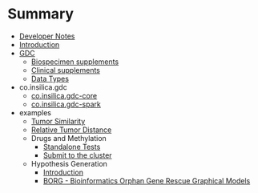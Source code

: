 # Summary

* [Developer Notes](README.md)
* [Introduction](introduction.md)
* [GDC](1_gdc/0_gdc.md)
  * [Biospecimen supplements](1_gdc/1_biospecimen_supplements.md)
  * [Clinical supplements](1_gdc/clinical_supplements.md)
  * [Data Types](1_gdc/data_types.md)
* co.insilica.gdc  
   * [co.insilica.gdc-core](1_gdc/2_a_client.md)
   * [co.insilica.gdc-spark](1_gdc/3_gdc-spark.md)
* examples
  * [Tumor Similarity](2_tumor_similarity/README.md)
  * [Relative Tumor Distance](2_tumor_similarity/relative_distance.md)
  * Drugs and Methylation
    * [Standalone Tests](/examples/methylation/drugs_and_methylation.md)
    * [Submit to the cluster](/examples/methylation/submit_to_cluster.md)
  * Hypothesis Generation
    * [Introduction](/examples/hypothesis_generation/introduction.md)
    * [BORG - Bioinformatics Orphan Gene Rescue Graphical Models](/examples/hypothesis_generation/borg.md)

